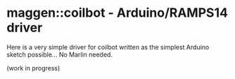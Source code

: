 
# maggen::coilbot - Arduino/RAMPS14 driver

Here is a very simple driver for coilbot written as the simplest Arduino sketch possible...   No Marlin needed.

(work in progress)


